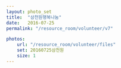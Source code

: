 ```yaml
---
layout: photo_set
title:  "삼천원행복나눔"
date:   2016-07-25
permalink: "/resource_room/volunteer/v7"

photos:
    url: "/resource_room/volunteer/files"
    set: 20160725삼천원
    size: 1
---
```


